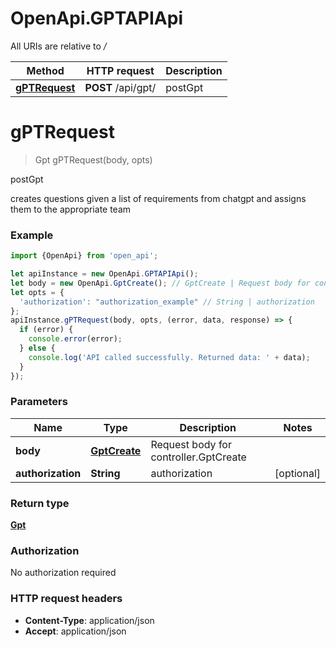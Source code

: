 # OpenApi.GPTAPIApi

All URIs are relative to */*

Method | HTTP request | Description
------------- | ------------- | -------------
[**gPTRequest**](GPTAPIApi.md#gPTRequest) | **POST** /api/gpt/ | postGpt

<a name="gPTRequest"></a>
# **gPTRequest**
> Gpt gPTRequest(body, opts)

postGpt

creates questions given a list of requirements from chatgpt and assigns them to the appropriate team

### Example
```javascript
import {OpenApi} from 'open_api';

let apiInstance = new OpenApi.GPTAPIApi();
let body = new OpenApi.GptCreate(); // GptCreate | Request body for controller.GptCreate
let opts = { 
  'authorization': "authorization_example" // String | authorization
};
apiInstance.gPTRequest(body, opts, (error, data, response) => {
  if (error) {
    console.error(error);
  } else {
    console.log('API called successfully. Returned data: ' + data);
  }
});
```

### Parameters

Name | Type | Description  | Notes
------------- | ------------- | ------------- | -------------
 **body** | [**GptCreate**](GptCreate.md)| Request body for controller.GptCreate | 
 **authorization** | **String**| authorization | [optional] 

### Return type

[**Gpt**](Gpt.md)

### Authorization

No authorization required

### HTTP request headers

 - **Content-Type**: application/json
 - **Accept**: application/json

